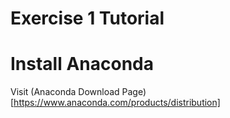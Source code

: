 # Exercise 1 Tutorial

# Install Anaconda

Visit (Anaconda Download Page)[https://www.anaconda.com/products/distribution]